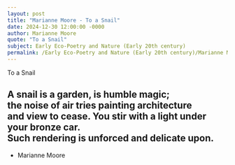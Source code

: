 ```yaml
---
layout: post
title: "Marianne Moore - To a Snail"
date: 2024-12-30 12:00:00 -0000
author: Marianne Moore
quote: "To a Snail"
subject: Early Eco-Poetry and Nature (Early 20th century)
permalink: /Early Eco-Poetry and Nature (Early 20th century)/Marianne Moore/Marianne Moore - To a Snail
---
```


To a Snail

  A snail is a garden,
  is humble magic;  
  the noise of air
tries painting architecture  
    and view to cease.
    You stir with a light
  under your bronze car.  
  Such rendering is unforced
   and delicate upon.
  ----

- Marianne Moore
